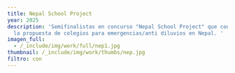 ```yaml
---
title: Nepal School Project
year: 2025
description: 'Semifinalistas en concurso "Nepal School Project" que consistía en
  la propuesta de colegios para emergencias/anti diluvios en Nepal. '
imagen_full:
  - /_include/img/work/full/nep1.jpg
thumbnail: /_include/img/work/thumbs/nep.jpg
filtro: con
---
```

